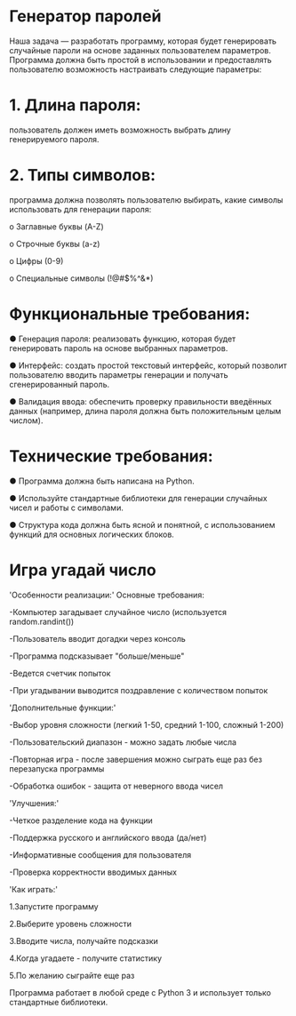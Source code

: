 # Генератор паролей
Наша задача — разработать программу, которая будет генерировать случайные пароли на основе заданных пользователем параметров.
Программа должна быть простой в использовании и предоставлять пользователю возможность настраивать следующие параметры:


  # 1.	Длина пароля:
  пользователь должен иметь возможность выбрать длину генерируемого пароля.
  
  # 2.	Типы символов: 
  программа должна позволять пользователю выбирать, какие символы использовать для генерации пароля:
  
o	Заглавные буквы (A-Z)

o	Строчные буквы (a-z)

o	Цифры (0-9)

o	Специальные символы (!@#$%^&*)

# Функциональные требования:

●	Генерация пароля: реализовать функцию, которая будет генерировать пароль на основе выбранных параметров.

●	Интерфейс: создать простой текстовый интерфейс, который позволит пользователю вводить параметры генерации и получать сгенерированный пароль.

●	Валидация ввода: обеспечить проверку правильности введённых данных (например, длина пароля должна быть положительным целым числом).

# Технические требования:

●	Программа должна быть написана на Python.

●	Используйте стандартные библиотеки для генерации случайных чисел и работы с символами.

●	Структура кода должна быть ясной и понятной, с использованием функций для основных логических блоков.

# Игра угадай число

'Особенности реализации:'
Основные требования:

-Компьютер загадывает случайное число (используется random.randint())

-Пользователь вводит догадки через консоль

-Программа подсказывает "больше/меньше"

-Ведется счетчик попыток

-При угадывании выводится поздравление с количеством попыток

'Дополнительные функции:'

-Выбор уровня сложности (легкий 1-50, средний 1-100, сложный 1-200)

-Пользовательский диапазон - можно задать любые числа

-Повторная игра - после завершения можно сыграть еще раз без перезапуска программы

-Обработка ошибок - защита от неверного ввода чисел

'Улучшения:'

-Четкое разделение кода на функции

-Поддержка русского и английского ввода (да/нет)

-Информативные сообщения для пользователя

-Проверка корректности вводимых данных

'Как играть:'

1.Запустите программу

2.Выберите уровень сложности

3.Вводите числа, получайте подсказки

4.Когда угадаете - получите статистику

5.По желанию сыграйте еще раз

Программа работает в любой среде с Python 3 и использует только стандартные библиотеки.

